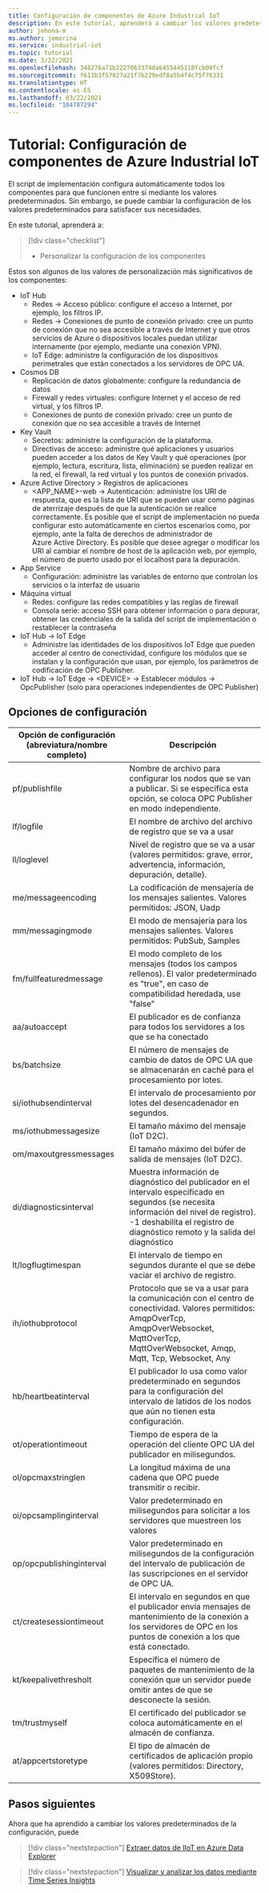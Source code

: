 ```yaml
---
title: Configuración de componentes de Azure Industrial IoT
description: En este tutorial, aprenderá a cambiar los valores predeterminados de la configuración.
author: jehona-m
ms.author: jemorina
ms.service: industrial-iot
ms.topic: tutorial
ms.date: 3/22/2021
ms.openlocfilehash: 348276a71b2227063374da6455445118fcb00fcf
ms.sourcegitcommit: f611b3f57027a21f7b229edf8a5b4f4c75f76331
ms.translationtype: HT
ms.contentlocale: es-ES
ms.lasthandoff: 03/22/2021
ms.locfileid: "104787294"
---
```

# <a name="tutorial-configure-the-industrial-iot-components"></a>Tutorial: Configuración de componentes de Azure Industrial IoT

El script de implementación configura automáticamente todos los componentes para que funcionen entre sí mediante los valores predeterminados. Sin embargo, se puede cambiar la configuración de los valores predeterminados para satisfacer sus necesidades.

En este tutorial, aprenderá a:

> [!div class="checklist"]
> * Personalizar la configuración de los componentes


Estos son algunos de los valores de personalización más significativos de los componentes:
* IoT Hub
    * Redes → Acceso público: configure el acceso a Internet, por ejemplo, los filtros IP.
    * Redes → Conexiones de punto de conexión privado: cree un punto de conexión que no sea accesible a través de Internet y que otros servicios de Azure o dispositivos locales puedan utilizar internamente (por ejemplo, mediante una conexión VPN).
    * IoT Edge: administre la configuración de los dispositivos perimetrales que están conectados a los servidores de OPC UA. 
* Cosmos DB
    * Replicación de datos globalmente: configure la redundancia de datos
    * Firewall y redes virtuales: configure Internet y el acceso de red virtual, y los filtros IP.
    * Conexiones de punto de conexión privado: cree un punto de conexión que no sea accesible a través de Internet 
* Key Vault
    * Secretos: administre la configuración de la plataforma.
    * Directivas de acceso: administre qué aplicaciones y usuarios pueden acceder a los datos de Key Vault y qué operaciones (por ejemplo, lectura, escritura, lista, eliminación) se pueden realizar en la red, el firewall, la red virtual y los puntos de conexión privados.
* Azure Active Directory > Registros de aplicaciones
    * <APP_NAME>-web → Autenticación: administre los URI de respuesta, que es la lista de URI que se pueden usar como páginas de aterrizaje después de que la autenticación se realice correctamente. Es posible que el script de implementación no pueda configurar esto automáticamente en ciertos escenarios como, por ejemplo, ante la falta de derechos de administrador de Azure Active Directory. Es posible que desee agregar o modificar los URI al cambiar el nombre de host de la aplicación web, por ejemplo, el número de puerto usado por el localhost para la depuración.
* App Service
    * Configuración: administre las variables de entorno que controlan los servicios o la interfaz de usuario
* Máquina virtual
    * Redes: configure las redes compatibles y las reglas de firewall
    * Consola serie: acceso SSH para obtener información o para depurar, obtener las credenciales de la salida del script de implementación o restablecer la contraseña
* IoT Hub → IoT Edge
    * Administre las identidades de los dispositivos IoT Edge que pueden acceder al centro de conectividad, configure los módulos que se instalan y la configuración que usan, por ejemplo, los parámetros de codificación de OPC Publisher.
* IoT Hub → IoT Edge → \<DEVICE> → Establecer módulos → OpcPublisher (solo para operaciones independientes de OPC Publisher)


## <a name="configuration-options"></a>Opciones de configuración

|Opción de configuración (abreviatura/nombre completo)    |    Descripción   |
|----------------------------------------------|------------------|
pf/publishfile |Nombre de archivo para configurar los nodos que se van a publicar. Si se especifica esta opción, se coloca OPC Publisher en modo independiente.
lf/logfile |El nombre de archivo del archivo de registro que se va a usar
ll/loglevel |Nivel de registro que se va a usar (valores permitidos: grave, error, advertencia, información, depuración, detalle).
me/messageencoding |La codificación de mensajería de los mensajes salientes. Valores permitidos: JSON, Uadp
mm/messagingmode |El modo de mensajería para los mensajes salientes. Valores permitidos: PubSub, Samples
fm/fullfeaturedmessage |El modo completo de los mensajes (todos los campos rellenos). El valor predeterminado es "true", en caso de compatibilidad heredada, use "false"
aa/autoaccept |El publicador es de confianza para todos los servidores a los que se ha conectado
bs/batchsize |El número de mensajes de cambio de datos de OPC UA que se almacenarán en caché para el procesamiento por lotes.
si/iothubsendinterval |El intervalo de procesamiento por lotes del desencadenador en segundos.
ms/iothubmessagesize |El tamaño máximo del mensaje (IoT D2C).
om/maxoutgressmessages |El tamaño máximo del búfer de salida de mensajes (IoT D2C).
di/diagnosticsinterval |Muestra información de diagnóstico del publicador en el intervalo especificado en segundos (se necesita información del nivel de registro). -1 deshabilita el registro de diagnóstico remoto y la salida del diagnóstico
lt/logflugtimespan |El intervalo de tiempo en segundos durante el que se debe vaciar el archivo de registro.
ih/iothubprotocol |Protocolo que se va a usar para la comunicación con el centro de conectividad. Valores permitidos: AmqpOverTcp, AmqpOverWebsocket, MqttOverTcp, MqttOverWebsocket, Amqp, Mqtt, Tcp, Websocket, Any
hb/heartbeatinterval |El publicador lo usa como valor predeterminado en segundos para la configuración del intervalo de latidos de los nodos que aún no tienen esta configuración.
ot/operationtimeout |Tiempo de espera de la operación del cliente OPC UA del publicador en milisegundos.
ol/opcmaxstringlen |La longitud máxima de una cadena que OPC puede transmitir o recibir.
oi/opcsamplinginterval |Valor predeterminado en milisegundos para solicitar a los servidores que muestreen los valores
op/opcpublishinginterval |Valor predeterminado en milisegundos de la configuración del intervalo de publicación de las suscripciones en el servidor de OPC UA.
ct/createsessiontimeout |El intervalo en segundos en que el publicador envía mensajes de mantenimiento de la conexión a los servidores de OPC en los puntos de conexión a los que está conectado.
kt/keepalivethresholt |Especifica el número de paquetes de mantenimiento de la conexión que un servidor puede omitir antes de que se desconecte la sesión.
tm/trustmyself |El certificado del publicador se coloca automáticamente en el almacén de confianza.
at/appcertstoretype |El tipo de almacén de certificados de aplicación propio (valores permitidos: Directory, X509Store).


## <a name="next-steps"></a>Pasos siguientes
Ahora que ha aprendido a cambiar los valores predeterminados de la configuración, puede 

> [!div class="nextstepaction"]
> [Extraer datos de IIoT en Azure Data Explorer](tutorial-industrial-iot-azure-data-explorer.md)

> [!div class="nextstepaction"]
> [Visualizar y analizar los datos mediante Time Series Insights](tutorial-visualize-data-time-series-insights.md)
